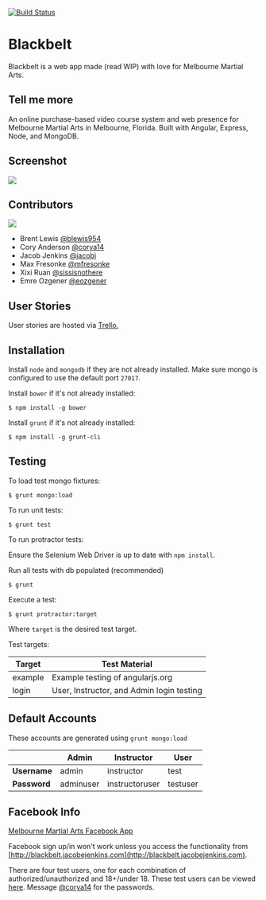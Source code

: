 [![Build Status](https://travis-ci.org/bcejmxjs/blackbelt.svg?branch=master)](https://travis-ci.org/bcejmxjs/blackbelt)
# Blackbelt

Blackbelt is a web app made (read WIP) with love for Melbourne Martial Arts.

## Tell me more
An online purchase-based video course system and web presence for Melbourne Martial Arts in Melbourne, Florida. Built with Angular, Express, Node, and MongoDB.

## Screenshot
![](https://dl.dropboxusercontent.com/u/11061210/Screen%20Shot%202015-02-26%20at%201.39.17%20PM.png)

## Contributors
[![](https://avatars1.githubusercontent.com/u/10470227?v=3&s=200)](https://github.com/bcejmxjs/)

- Brent Lewis [@blewis954](https://github.com/blewis954)
- Cory Anderson [@corya14](https://github.com/corya14)
- Jacob Jenkins [@jacobj](https://github.com/jacobj)
- Max Fresonke [@mfresonke](https://github.com/mfresonke)
- Xixi Ruan [@sissisnothere](https://github.com/sissisnothere)
- Emre Ozgener [@eozgener](https://github.com/eozgener)

## User Stories
User stories are hosted via [Trello.](https://trello.com/b/1REv6LsL/blackbelt)

## Installation
Install `node` and `mongodb` if they are not already installed.
Make sure mongo is configured to use the default port `27017`.

Install `bower` if it's not already installed:
```
$ npm install -g bower
```

Install `grunt` if it's not already installed:
```
$ npm install -g grunt-cli
```

## Testing
To load test mongo fixtures:
```
$ grunt mongo:load
```

To run unit tests:
```
$ grunt test
```

To run protractor tests:

Ensure the Selenium Web Driver is up to date with `npm install`.

Run all tests with db populated (recommended) 
```
$ grunt 
```

Execute a test:
```
$ grunt protractor:target
```

Where `target` is the desired test target.

Test targets:

Target  | Test Material
------- | ---------------------------------
example | Example testing of angularjs.org
login   | User, Instructor, and Admin login testing

## Default Accounts
These accounts are generated using `grunt mongo:load`

|              | Admin  |  Instructor  | User     |
| ------------ | ------ | ------------ | --------------- |
| **Username** | admin  | instructor | test |
| **Password** | adminuser | instructoruser | testuser |


## Facebook Info
[Melbourne Martial Arts Facebook App](https://developers.facebook.com/apps/632362650241923/dashboard/)

Facebook sign up/in won't work unless you access the functionality from [http://blackbelt.jacobejenkins.com](http://blackbelt.jacobejenkins.com).

There are four test users, one for each combination of authorized/unauthorized and 18+/under 18. These test users can be viewed [here](https://developers.facebook.com/apps/632362650241923/roles/test-users/). Message [@corya14](https://github.com/corya14) for the passwords.
